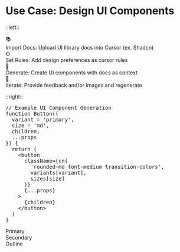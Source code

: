 # Use Case: Design UI Components

::left::

<div class="space-y-4 pr-4">
  <div v-click class="flex items-center space-x-2 transition-all duration-300 hover:translate-x-1">
    <div class="flex-shrink-0 w-8 h-8 flex items-center justify-center rounded-full bg-blue-500/20 text-blue-400 text-xl">📚</div>
    <div>
      <span class="font-bold text-blue-400">Import Docs: </span> 
      <span class="text-gray-100">Upload UI library docs into Cursor (ex. Shadcn)</span>
    </div>
  </div>

  <div v-click class="flex items-center space-x-2 transition-all duration-300 hover:translate-x-1">
    <div class="flex-shrink-0 w-8 h-8 flex items-center justify-center rounded-full bg-purple-500/20 text-purple-400 text-xl">⚙️</div>
    <div>
      <span class="font-bold text-purple-400">Set Rules: </span> 
      <span class="text-gray-100">Add design preferences as cursor rules</span>
    </div>
  </div>

  <div v-click class="flex items-center space-x-2 transition-all duration-300 hover:translate-x-1">
    <div class="flex-shrink-0 w-8 h-8 flex items-center justify-center rounded-full bg-green-500/20 text-green-400 text-xl">🧩</div>
    <div>
      <span class="font-bold text-green-400">Generate: </span> 
      <span class="text-gray-100">Create UI components with docs as context</span>
    </div>
  </div>

  <div v-click class="flex items-center space-x-2 transition-all duration-300 hover:translate-x-1">
    <div class="flex-shrink-0 w-8 h-8 flex items-center justify-center rounded-full bg-amber-500/20 text-amber-400 text-xl">🔄</div>
    <div>
      <span class="font-bold text-amber-400">Iterate: </span> 
      <span class="text-gray-100">Provide feedback and/or images and regenerate</span>
    </div>
  </div>
</div>

::right::

<div 
  v-motion
  :initial="{ opacity: 0, scale: 0.8 }"
  :enter="{ opacity: 1, scale: 1, transition: { delay: 500, duration: 800 } }"
  class="relative flex items-center justify-center h-full"
>
  <div class="absolute inset-0 bg-gradient-to-br from-blue-500/30 to-purple-500/30 rounded-xl blur-xl"></div>
  <div class="relative bg-gray-900/50 backdrop-blur-sm p-5 rounded-xl border border-blue-400/30 shadow-xl max-w-[90%] mx-auto">
    <pre class="text-xs font-mono text-left p-3 bg-gray-800/70 rounded-lg border border-gray-700/50 shadow-inner">
<span class="text-blue-300">// Example UI Component Generation</span>
<span class="text-purple-300">function</span> <span class="text-green-300">Button</span>({
  <span class="text-amber-300">variant</span> = <span class="text-blue-300">'primary'</span>,
  <span class="text-amber-300">size</span> = <span class="text-blue-300">'md'</span>,
  <span class="text-amber-300">children</span>,
  ...<span class="text-amber-300">props</span>
}) {
  <span class="text-purple-300">return</span> (
    &lt;<span class="text-blue-300">button</span>
      <span class="text-green-300">className</span>={cn(
        <span class="text-blue-300">'rounded-md font-medium transition-colors'</span>,
        <span class="text-green-300">variants</span>[<span class="text-amber-300">variant</span>],
        <span class="text-green-300">sizes</span>[<span class="text-amber-300">size</span>]
      )}
      {...<span class="text-amber-300">props</span>}
    &gt;
      {<span class="text-amber-300">children</span>}
    &lt;/<span class="text-blue-300">button</span>&gt;
  )
}</pre>
    <div class="mt-4 flex justify-center gap-2">
      <div class="px-4 py-2 bg-blue-500 rounded-md text-white text-sm font-medium shadow-md hover:bg-blue-600 transition-colors cursor-pointer">Primary</div>
      <div class="px-4 py-2 bg-gray-700 rounded-md text-white text-sm font-medium shadow-md hover:bg-gray-600 transition-colors cursor-pointer">Secondary</div>
      <div class="px-4 py-2 bg-transparent border border-gray-500 rounded-md text-gray-200 text-sm font-medium shadow-md hover:bg-gray-800/50 transition-colors cursor-pointer">Outline</div>
    </div>
  </div>
</div>
